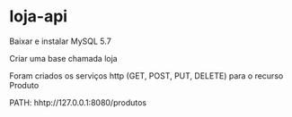 # loja-api

Baixar e instalar MySQL 5.7

Criar uma base chamada loja

Foram criados os serviços http (GET, POST, PUT, DELETE) para o recurso Produto

PATH: hhtp://127.0.0.1:8080/produtos
